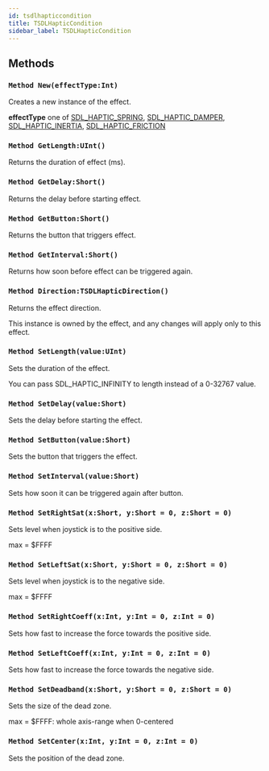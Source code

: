 ```yaml
---
id: tsdlhapticcondition
title: TSDLHapticCondition
sidebar_label: TSDLHapticCondition
---
```



## Methods

### `Method New(effectType:Int)`

Creates a new instance of the effect.

<b>effectType</b> one of [SDL_HAPTIC_SPRING](../../../sdl/sdl.sdlhaptic/#const-sdl-haptic-spring-int-1-shl-7), [SDL_HAPTIC_DAMPER](../../../sdl/sdl.sdlhaptic/#const-sdl-haptic-damper-int-1-shl-8), [SDL_HAPTIC_INERTIA](../../../sdl/sdl.sdlhaptic/#const-sdl-haptic-inertia-int-1-shl-9), [SDL_HAPTIC_FRICTION](../../../sdl/sdl.sdlhaptic/#const-sdl-haptic-friction-int-1-shl-10)



### `Method GetLength:UInt()`

Returns the duration of effect (ms).


### `Method GetDelay:Short()`

Returns the delay before starting effect.


### `Method GetButton:Short()`

Returns the button that triggers effect.


### `Method GetInterval:Short()`

Returns how soon before effect can be triggered again.


### `Method Direction:TSDLHapticDirection()`

Returns the effect direction.

This instance is owned by the effect, and any changes will apply only to this effect.



### `Method SetLength(value:UInt)`

Sets the duration of the effect.

You can pass SDL_HAPTIC_INFINITY to length instead of a 0-32767 value.



### `Method SetDelay(value:Short)`

Sets the delay before starting the effect.


### `Method SetButton(value:Short)`

Sets the button that triggers the effect.


### `Method SetInterval(value:Short)`

Sets how soon it can be triggered again after button.


### `Method SetRightSat(x:Short, y:Short = 0, z:Short = 0)`

Sets level when joystick is to the positive side.

max = $FFFF



### `Method SetLeftSat(x:Short, y:Short = 0, z:Short = 0)`

Sets level when joystick is to the negative side.

max = $FFFF



### `Method SetRightCoeff(x:Int, y:Int = 0, z:Int = 0)`

Sets how fast to increase the force towards the positive side.


### `Method SetLeftCoeff(x:Int, y:Int = 0, z:Int = 0)`

Sets how fast to increase the force towards the negative side.


### `Method SetDeadband(x:Short, y:Short = 0, z:Short = 0)`

Sets the size of the dead zone.

max = $FFFF: whole axis-range when 0-centered



### `Method SetCenter(x:Int, y:Int = 0, z:Int = 0)`

Sets the position of the dead zone.


